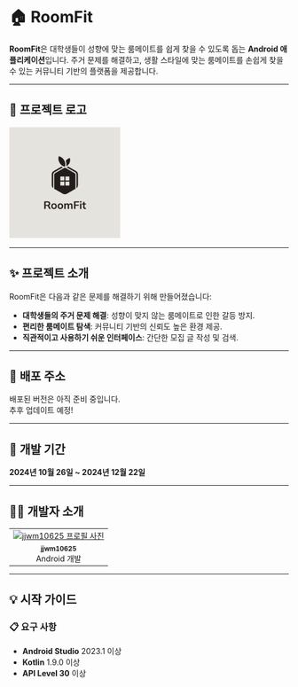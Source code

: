 # 🏠 RoomFit

**RoomFit**은 대학생들이 성향에 맞는 룸메이트를 쉽게 찾을 수 있도록 돕는 **Android 애플리케이션**입니다. 주거 문제를 해결하고, 생활 스타일에 맞는 룸메이트를 손쉽게 찾을 수 있는 커뮤니티 기반의 플랫폼을 제공합니다.

---

## 🌟 프로젝트 로고  
<img src="./app/src/main/res/drawable/logo.png" alt="RoomFit 로고" width="200px">

---

## ✨ 프로젝트 소개

RoomFit은 다음과 같은 문제를 해결하기 위해 만들어졌습니다:
- **대학생들의 주거 문제 해결**: 성향이 맞지 않는 룸메이트로 인한 갈등 방지.
- **편리한 룸메이트 탐색**: 커뮤니티 기반의 신뢰도 높은 환경 제공.
- **직관적이고 사용하기 쉬운 인터페이스**: 간단한 모집 글 작성 및 검색.

---

## 🚀 배포 주소  
배포된 버전은 아직 준비 중입니다.  
추후 업데이트 예정!

---

## 📅 개발 기간  
**2024년 10월 26일 ~ 2024년 12월 22일**

---

## 🧑‍💻 개발자 소개  

<table>
  <tbody>
    <tr>
      <td align="center">
        <a href="https://github.com/jjwm10625">
          <img src="https://avatars.githubusercontent.com/u/12345678?v=4" width="100px;" alt="jjwm10625 프로필 사진"/>
          <br /><sub><b>jjwm10625</b></sub>
        </a>
        <br />Android 개발
      </td>
    </tr>
  </tbody>
</table>

---

## 💡 시작 가이드

### 📋 요구 사항  
- **Android Studio** 2023.1 이상
- **Kotlin** 1.9.0 이상
- **API Level 30** 이상  

